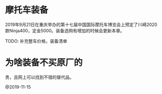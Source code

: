 # 摩托车装备

2019年9月21日在重庆举办的第十七届中国国际摩托车博览会上预定了川崎2020款Ninja400，定金5000。装备选购有增加的时候会更新本章。

TODO: 补充整车价格，装备清单

# 为啥装备不买原厂的

贵，且网上可以找到不错的替代品。

@2019-11-15

